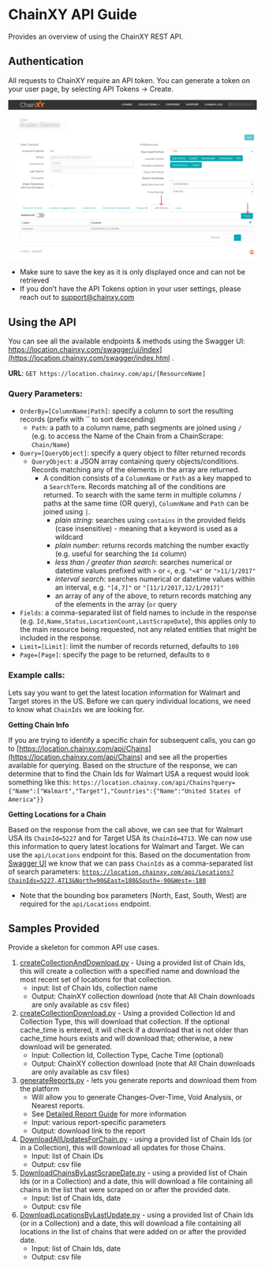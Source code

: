 # ChainXY API Guide

Provides an overview of using the ChainXY REST API.

## Authentication

All requests to ChainXY require an API token. You can generate a token on your user page, by selecting API Tokens → Create. 

![Generate API Key on the User's page](img/API_tokens.png)

- Make sure to save the key as it is only displayed once and can not be retrieved
- If you don’t have the API Tokens option in your user settings, please reach out to support@chainxy.com

## Using the API

You can see all the available endpoints & methods using the Swagger UI: https://location.chainxy.com/swagger/ui/index](https://location.chainxy.com/swagger/index.html .

**URL**: `GET https://location.chainxy.com/api/[ResourceName]`

### Query Parameters:

- `OrderBy=[ColumnName|Path]`: specify a column to sort the resulting records (prefix with `` to sort descending)
    - `Path`: a path to a column name, path segments are joined using `/` (e.g. to access the Name of the Chain from a ChainScrape: `Chain/Name`)
- `Query=[QueryObject]`: specify a query object to filter returned records
    - `QueryObject`: a JSON array containing query objects/conditions. Records matching any of the elements in the array are returned.
        - A condition consists of a `ColumnName` or `Path` as a key mapped to a `SearchTerm`. Records matching all of the conditions are returned. To search with the same term in multiple columns / paths at the same time (OR query), `ColumnName` and `Path` can be joined using `|`.
            - *plain string*: searches using `contains` in the provided fields (case insensitive) - meaning that a keyword is used as a wildcard
            - *plain number*: returns records matching the number exactly (e.g. useful for searching the `Id` column)
            - *less than / greater than search*: searches numerical or datetime values prefixed with `>` or `<`, e.g. `"<4"` or `">11/1/2017"`
            - *interval search*: searches numerical or datetime values within an interval, e.g. `"[4,7]"` or `"[11/1/2017,12/1/2017]"`
            - an array of any of the above, to return records matching any of the elements in the array (`or` query
- `Fields`: a comma-separated list of field names to include in the response (e.g. `Id,Name,Status,LocationCount,LastScrapeDate`), this applies only to the main resource being requested, not any related entities that might be included in the response.
- `Limit=[Limit]`: limit the number of records returned, defaults to `100`
- `Page=[Page]`: specify the page to be returned, defaults to `0`

### Example calls:

Lets say you want to get the latest location information for Walmart and Target stores in the US. Before we can query individual locations, we need to know what `ChainIds` we are looking for.

**Getting Chain Info**

If you are trying to identify a specific chain for subsequent calls, you can go to [https://location.chainxy.com/api/Chains](https://location.chainxy.com/api/Chains) and see all the properties available for querying. Based on the structure of the response, we can determine that to find the Chain Ids for Walmart USA a request would look something like this: `https://location.chainxy.com/api/Chains?query={"Name":["Walmart","Target"],"Countries":{"Name":"United States of America"}}`

**Getting Locations for a Chain**

Based on the response from the call above, we can see that for Walmart USA its `ChainId=5227`  and for Target USA its `ChainId=4713`. We can now use this information to query latest locations for Walmart and Target. We can use the `api/Locations` endpoint for this. Based on the documentation from [Swagger UI](https://location.chainxy.com/swagger/ui/index)  we know that we can pass `ChainIds` as a comma-separated list of search parameters: [`https://location.chainxy.com/api/Locations?ChainIds=5227,4713&North=90&East=180&South=-90&West=-180`](https://location.chainxy.com/api/Locations?ChainIds=5227,4713&North=90&East=180&South=-90&West=-180)

- Note that the bounding box parameters (North, East, South, West) are required for the `api/Locations` endpoint.

## Samples Provided

Provide a skeleton for common API use cases.

1. [createCollectionAndDownload.py](python/createCollectionAndDownload.py) - Using a provided list of Chain Ids, this will create a collection with a specified name and download the most recent set of locations for that collection.
    - input: list of Chain Ids, collection name
    - Output: ChainXY collection download (note that All Chain downloads are only available as csv files)
2. [createCollectionDownload.py](python/createCollectionDownload.py) - Using a provided Collection Id and Collection Type, this will download that collection. If the optional cache_time is entered, it will check if a download that is not older than cache_time hours exists and will download that; otherwise, a new download will be generated.
    - Input: Collection Id, Collection Type, Cache Time (optional)
    - Output: ChainXY collection download (note that All Chain downloads are only available as csv files)
3. [generateReports.py](python/generateReports.py) - lets you generate reports and download them from the platform
    - Will allow you to generate Changes-Over-Time, Void Analysis, or Nearest reports.
    - See [Detailed Report Guide](https://chainxy-files.s3.us-west-2.amazonaws.com/docs/ChainXY+Detailed+Report+Guide.2022.pdf) for more information
    - Input: various report-specific parameters
    - Output: download link to the report
4. [DownloadAllUpdatesForChain.py](python/DownloadAllUpdatesForChain.py) - using a provided list of Chain Ids (or in a Collection), this will download all updates for those Chains.
    - Input: list of Chain IDs
    - Output: csv file
5. [DownloadChainsByLastScrapeDate.py](python/DownloadChainsByLastScrapeDate.py) - using a provided list of Chain Ids (or in a Collection) and a date, this will download a file containing all chains in the list that were scraped on or after the provided date.
    - Input: list of Chain Ids, date
    - Output: csv file
6. [DownloadLocationsByLastUpdate.py](python/DownloadLocationsByLastUpdate.py) - using a provided list of Chain Ids (or in a Collection) and a date, this will download a file containing all locations in the list of chains that were added on or after the provided date.
    - Input: list of Chain Ids, date
    - Output: csv file
